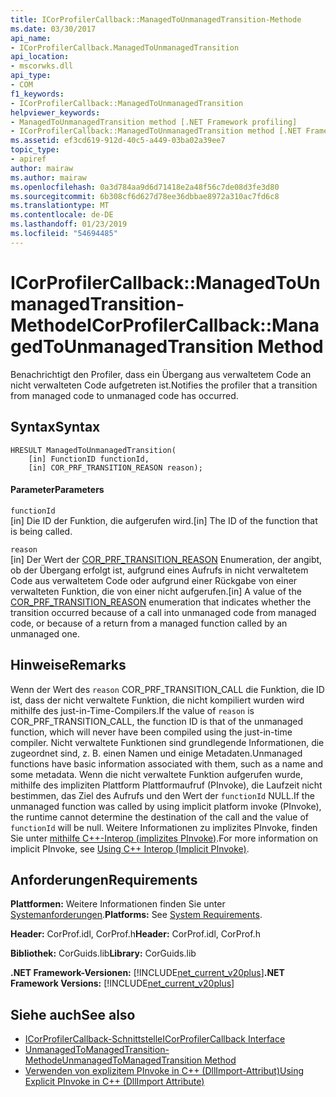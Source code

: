 ```yaml
---
title: ICorProfilerCallback::ManagedToUnmanagedTransition-Methode
ms.date: 03/30/2017
api_name:
- ICorProfilerCallback.ManagedToUnmanagedTransition
api_location:
- mscorwks.dll
api_type:
- COM
f1_keywords:
- ICorProfilerCallback::ManagedToUnmanagedTransition
helpviewer_keywords:
- ManagedToUnmanagedTransition method [.NET Framework profiling]
- ICorProfilerCallback::ManagedToUnmanagedTransition method [.NET Framework profiling]
ms.assetid: ef3cd619-912d-40c5-a449-03ba02a39ee7
topic_type:
- apiref
author: mairaw
ms.author: mairaw
ms.openlocfilehash: 0a3d784aa9d6d71418e2a48f56c7de08d3fe3d80
ms.sourcegitcommit: 6b308cf6d627d78ee36dbbae8972a310ac7fd6c8
ms.translationtype: MT
ms.contentlocale: de-DE
ms.lasthandoff: 01/23/2019
ms.locfileid: "54694485"
---
```

# <a name="icorprofilercallbackmanagedtounmanagedtransition-method"></a><span data-ttu-id="cc39b-102">ICorProfilerCallback::ManagedToUnmanagedTransition-Methode</span><span class="sxs-lookup"><span data-stu-id="cc39b-102">ICorProfilerCallback::ManagedToUnmanagedTransition Method</span></span>
<span data-ttu-id="cc39b-103">Benachrichtigt den Profiler, dass ein Übergang aus verwaltetem Code an nicht verwalteten Code aufgetreten ist.</span><span class="sxs-lookup"><span data-stu-id="cc39b-103">Notifies the profiler that a transition from managed code to unmanaged code has occurred.</span></span>  
  
## <a name="syntax"></a><span data-ttu-id="cc39b-104">Syntax</span><span class="sxs-lookup"><span data-stu-id="cc39b-104">Syntax</span></span>  
  
```  
HRESULT ManagedToUnmanagedTransition(  
    [in] FunctionID functionId,  
    [in] COR_PRF_TRANSITION_REASON reason);  
```  
  
#### <a name="parameters"></a><span data-ttu-id="cc39b-105">Parameter</span><span class="sxs-lookup"><span data-stu-id="cc39b-105">Parameters</span></span>  
 `functionId`  
 <span data-ttu-id="cc39b-106">[in] Die ID der Funktion, die aufgerufen wird.</span><span class="sxs-lookup"><span data-stu-id="cc39b-106">[in] The ID of the function that is being called.</span></span>  
  
 `reason`  
 <span data-ttu-id="cc39b-107">[in] Der Wert der [COR_PRF_TRANSITION_REASON](../../../../docs/framework/unmanaged-api/profiling/cor-prf-transition-reason-enumeration.md) Enumeration, der angibt, ob der Übergang erfolgt ist, aufgrund eines Aufrufs in nicht verwaltetem Code aus verwaltetem Code oder aufgrund einer Rückgabe von einer verwalteten Funktion, die von einer nicht aufgerufen.</span><span class="sxs-lookup"><span data-stu-id="cc39b-107">[in] A value of the [COR_PRF_TRANSITION_REASON](../../../../docs/framework/unmanaged-api/profiling/cor-prf-transition-reason-enumeration.md) enumeration that indicates whether the transition occurred because of a call into unmanaged code from managed code, or because of a return from a managed function called by an unmanaged one.</span></span>  
  
## <a name="remarks"></a><span data-ttu-id="cc39b-108">Hinweise</span><span class="sxs-lookup"><span data-stu-id="cc39b-108">Remarks</span></span>  
 <span data-ttu-id="cc39b-109">Wenn der Wert des `reason` COR_PRF_TRANSITION_CALL die Funktion, die ID ist, dass der nicht verwaltete Funktion, die nicht kompiliert wurden wird mithilfe des just-in-Time-Compilers.</span><span class="sxs-lookup"><span data-stu-id="cc39b-109">If the value of `reason` is COR_PRF_TRANSITION_CALL, the function ID is that of the unmanaged function, which will never have been compiled using the just-in-time compiler.</span></span> <span data-ttu-id="cc39b-110">Nicht verwaltete Funktionen sind grundlegende Informationen, die zugeordnet sind, z. B. einen Namen und einige Metadaten.</span><span class="sxs-lookup"><span data-stu-id="cc39b-110">Unmanaged functions have basic information associated with them, such as a name and some metadata.</span></span> <span data-ttu-id="cc39b-111">Wenn die nicht verwaltete Funktion aufgerufen wurde, mithilfe des impliziten Plattform Plattformaufruf (PInvoke), die Laufzeit nicht bestimmen, das Ziel des Aufrufs und den Wert der `functionId` NULL.</span><span class="sxs-lookup"><span data-stu-id="cc39b-111">If the unmanaged function was called by using implicit platform invoke (PInvoke), the runtime cannot determine the destination of the call and the value of `functionId` will be null.</span></span> <span data-ttu-id="cc39b-112">Weitere Informationen zu implizites PInvoke, finden Sie unter [mithilfe C++-Interop (implizites PInvoke)](/cpp/dotnet/using-cpp-interop-implicit-pinvoke).</span><span class="sxs-lookup"><span data-stu-id="cc39b-112">For more information on implicit PInvoke, see [Using C++ Interop (Implicit PInvoke)](/cpp/dotnet/using-cpp-interop-implicit-pinvoke).</span></span>  
  
## <a name="requirements"></a><span data-ttu-id="cc39b-113">Anforderungen</span><span class="sxs-lookup"><span data-stu-id="cc39b-113">Requirements</span></span>  
 <span data-ttu-id="cc39b-114">**Plattformen:** Weitere Informationen finden Sie unter [Systemanforderungen](../../../../docs/framework/get-started/system-requirements.md).</span><span class="sxs-lookup"><span data-stu-id="cc39b-114">**Platforms:** See [System Requirements](../../../../docs/framework/get-started/system-requirements.md).</span></span>  
  
 <span data-ttu-id="cc39b-115">**Header:** CorProf.idl, CorProf.h</span><span class="sxs-lookup"><span data-stu-id="cc39b-115">**Header:** CorProf.idl, CorProf.h</span></span>  
  
 <span data-ttu-id="cc39b-116">**Bibliothek:** CorGuids.lib</span><span class="sxs-lookup"><span data-stu-id="cc39b-116">**Library:** CorGuids.lib</span></span>  
  
 <span data-ttu-id="cc39b-117">**.NET Framework-Versionen:** [!INCLUDE[net_current_v20plus](../../../../includes/net-current-v20plus-md.md)]</span><span class="sxs-lookup"><span data-stu-id="cc39b-117">**.NET Framework Versions:** [!INCLUDE[net_current_v20plus](../../../../includes/net-current-v20plus-md.md)]</span></span>  
  
## <a name="see-also"></a><span data-ttu-id="cc39b-118">Siehe auch</span><span class="sxs-lookup"><span data-stu-id="cc39b-118">See also</span></span>
- [<span data-ttu-id="cc39b-119">ICorProfilerCallback-Schnittstelle</span><span class="sxs-lookup"><span data-stu-id="cc39b-119">ICorProfilerCallback Interface</span></span>](../../../../docs/framework/unmanaged-api/profiling/icorprofilercallback-interface.md)
- [<span data-ttu-id="cc39b-120">UnmanagedToManagedTransition-Methode</span><span class="sxs-lookup"><span data-stu-id="cc39b-120">UnmanagedToManagedTransition Method</span></span>](../../../../docs/framework/unmanaged-api/profiling/icorprofilercallback-unmanagedtomanagedtransition-method.md)
- [<span data-ttu-id="cc39b-121">Verwenden von explizitem PInvoke in C++ (DllImport-Attribut)</span><span class="sxs-lookup"><span data-stu-id="cc39b-121">Using Explicit PInvoke in C++ (DllImport Attribute)</span></span>](/cpp/dotnet/using-explicit-pinvoke-in-cpp-dllimport-attribute)
